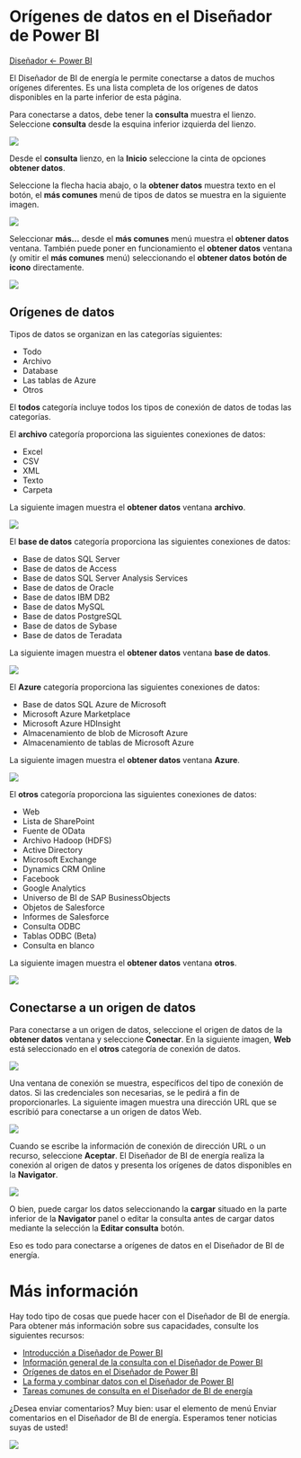 <properties 
   pageTitle="Orígenes de datos en el Diseñador de Power BI" 
   description="Orígenes de datos en el Diseñador de Power BI" 
   services="powerbi" 
   documentationCenter="" 
   authors="v-anpasi" 
   manager="mblythe" 
   editor=""
   tags=""/>
 
<tags
   ms.service="powerbi"
   ms.devlang="NA"
   ms.topic="article"
   ms.tgt_pltfrm="NA"
   ms.workload="powerbi"
   ms.date="06/19/2015"
   ms.author="v-anpasi"/>

# Orígenes de datos en el Diseñador de Power BI
[Diseñador ← Power BI](https://support.powerbi.com/media/knowledgebase/topics/68530-power-bi-designer)

El Diseñador de BI de energía le permite conectarse a datos de muchos orígenes diferentes. Es una lista completa de los orígenes de datos disponibles en la parte inferior de esta página.

Para conectarse a datos, debe tener la **consulta** muestra el lienzo. Seleccione **consulta** desde la esquina inferior izquierda del lienzo.

![](media/powerbi-designer-data-sources/QueryOverview_QueryView.png)


Desde el **consulta** lienzo, en la **Inicio** seleccione la cinta de opciones **obtener datos**.

Seleccione la flecha hacia abajo, o la **obtener datos** muestra texto en el botón, el **más comunes** menú de tipos de datos se muestra en la siguiente imagen.

![](media/powerbi-designer-data-sources/QueryOverview_GetDataMenu.png)


Seleccionar **más...** desde el **más comunes** menú muestra el **obtener datos** ventana. También puede poner en funcionamiento el **obtener datos** ventana \(y omitir el **más comunes** menú\) seleccionando el **obtener datos** **botón de icono** directamente.

![](media/powerbi-designer-data-sources/DataSources_GetData.png)


## Orígenes de datos

Tipos de datos se organizan en las categorías siguientes:

-   Todo
-   Archivo
-   Database
-   Las tablas de Azure
-   Otros

El **todos** categoría incluye todos los tipos de conexión de datos de todas las categorías.

El **archivo** categoría proporciona las siguientes conexiones de datos:

-   Excel
-   CSV
-   XML
-   Texto
-   Carpeta

La siguiente imagen muestra el **obtener datos** ventana **archivo**.

![](media/powerbi-designer-data-sources/DataSources_File.png)

El **base de datos** categoría proporciona las siguientes conexiones de datos:

-   Base de datos SQL Server
-   Base de datos de Access
-   Base de datos SQL Server Analysis Services
-   Base de datos de Oracle
-   Base de datos IBM DB2
-   Base de datos MySQL
-   Base de datos PostgreSQL
-   Base de datos de Sybase
-   Base de datos de Teradata

La siguiente imagen muestra el **obtener datos** ventana **base de datos**.

![](media/powerbi-designer-data-sources/DataSources_Database.png)


El **Azure** categoría proporciona las siguientes conexiones de datos:

-   Base de datos SQL Azure de Microsoft
-   Microsoft Azure Marketplace
-   Microsoft Azure HDInsight
-   Almacenamiento de blob de Microsoft Azure
-   Almacenamiento de tablas de Microsoft Azure

La siguiente imagen muestra el **obtener datos** ventana **Azure**.

![](media/powerbi-designer-data-sources/DataSources_Azure.png)


El **otros** categoría proporciona las siguientes conexiones de datos:

-   Web
-   Lista de SharePoint
-   Fuente de OData
-   Archivo Hadoop \(HDFS\)
-   Active Directory
-   Microsoft Exchange
-   Dynamics CRM Online
-   Facebook
-   Google Analytics
-   Universo de BI de SAP BusinessObjects
-   Objetos de Salesforce
-   Informes de Salesforce
-   Consulta ODBC
-   Tablas ODBC \(Beta\)
-   Consulta en blanco

La siguiente imagen muestra el **obtener datos** ventana **otros**.

![](media/powerbi-designer-data-sources/DataSources_Other.png)


## Conectarse a un origen de datos

Para conectarse a un origen de datos, seleccione el origen de datos de la **obtener datos** ventana y seleccione **Conectar**. En la siguiente imagen, **Web** está seleccionado en el **otros** categoría de conexión de datos.

![](media/powerbi-designer-data-sources/DataSources_OtherWeb.png)


Una ventana de conexión se muestra, específicos del tipo de conexión de datos. Si las credenciales son necesarias, se le pedirá a fin de proporcionarles. La siguiente imagen muestra una dirección URL que se escribió para conectarse a un origen de datos Web.

![](media/powerbi-designer-data-sources/DataSources_FromWebBox.png)


Cuando se escribe la información de conexión de dirección URL o un recurso, seleccione **Aceptar**. El Diseñador de BI de energía realiza la conexión al origen de datos y presenta los orígenes de datos disponibles en la **Navigator**.

![](media/powerbi-designer-data-sources/DataSources_FromNavigatorDialog.png)


O bien, puede cargar los datos seleccionando la **cargar** situado en la parte inferior de la **Navigator** panel o editar la consulta antes de cargar datos mediante la selección la **Editar consulta** botón.

Eso es todo para conectarse a orígenes de datos en el Diseñador de BI de energía.

Más información
================

Hay todo tipo de cosas que puede hacer con el Diseñador de BI de energía. Para obtener más información sobre sus capacidades, consulte los siguientes recursos:

-   [Introducción a Diseñador de Power BI](https://powerbi.uservoice.com/media/knowledgebase/articles/471664)
-   [Información general de la consulta con el Diseñador de Power BI](https://powerbi.uservoice.com/media/knowledgebase/articles/471646)
-   [Orígenes de datos en el Diseñador de Power BI](https://powerbi.uservoice.com/media/knowledgebase/articles/471643)
-   [La forma y combinar datos con el Diseñador de Power BI](https://powerbi.uservoice.com/media/knowledgebase/articles/471644)
-   [Tareas comunes de consulta en el Diseñador de BI de energía](https://powerbi.uservoice.com/media/knowledgebase/articles/471648)    

¿Desea enviar comentarios? Muy bien: usar el elemento de menú Enviar comentarios en el Diseñador de BI de energía. Esperamos tener noticias suyas de usted!

![](media/powerbi-designer-data-sources/SendFeedback.png)